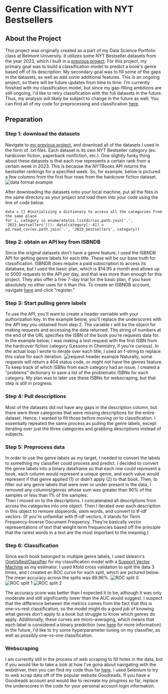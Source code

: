 # Genre Classification with NYT Bestsellers 
## About the Project 
This project was originally created as a part of my Data Science Portfolio class at Belmont University. It utilizes some NYT Bestseller datasets from the year 2023, which I built in a [previous project](https://github.com/katieaebi/Unifying-Data-in-Literary-Publishing/blob/main/README.md). For this project, my primary goal was to build a classification model to predict a book's genre based off of its description. My secondary goal was to fill some of the gaps in the datasets, as well as add some additional features. This is an ongoing project, so there will be future updates from time to time. I'm currently finished with my classification model, but since my gap-filling ambitions are still ongoing, I'd like to retry classification with the full datasets in the future. Thus, my analysis will likely be subject to change in the future as well. You can find all of my code for preprocessing and classification [here](genre_classification.ipynb).
## Preparation
### Step 1: download the datasets 
Navigate to [my previous project](https://github.com/katieaebi/Unifying-Data-in-Literary-Publishing/blob/main/README.md), and download all of the datasets I used in the form of .txt files. Each dataset is its own NYT Bestseller category (ex: hardcover fiction, paperback nonfiction, etc.). One slightly funky thing about these datasets is that each row represents a certain rank from a certain week in 2023. This is because the NYTBooks API returns the bestseller rankings for a specified week. So, for example, below is pictured a few columns from the first four rows from the hardcover fiction dataset. 
![data format example](sample_of_dataset.png)

After downloading the datasets onto your local machine, put all the files in the same directory as your project and load them into your code using the line of code below.
```
data = {} #initializing a dictionary to access all the categories from the same place  
for i, category in enumerate(os.listdir(os.path.join('.', '2023_bestsellers'))): data[category[:-4]] = pd.read_csv(os.path.join('.', '2023_bestsellers', category))
```
### Step 2: obtain an API key from ISBNDB
Since the original datasets don't have a genre feature, I used the ISBNDB API for getting genre labels for each title. These will be our base truth for classification. ISBNDB does require a paid subscription to access its database, but I used the basic plan, which is $14.95 a month and allows up to 5000 requests to the API per day, and that was more than enough for this project. They also offer a free 7-day trial for the basic plan, if you have absolutely no other uses for it than this. To create an ISBNDB account, navigate [here](https://isbndb.com) and click "register."

### Step 3: Start pulling genre labels
To use the API, you'll want to create a header varriable with your authorization key. In the example below, you'll replace the underscores with the API key you obtained from step 2. The variable r will be the object for making requests and accessing the data returned. The string of numbers at the end of the URL specifies the ISBN of the book you're requests data for. In the example below, I was making a test request with the first ISBN from the hardcover fiction category (Lessons in Chemistry, if you're curious). In the actual loop I wrote to iterate over each title, I used an f-string to replace this value for each iteration.
![request header example](request_header_objects.png)
Naturally, some requests will return a 404 status code, or might not have the genres feature. To keep track of which ISBNs from each category had an issue, I created a "problems" dictionary to save a list of the problematic ISBNs for each category. My plan was to later use these ISBNs for webscraping, but that step is still in progress. 

### Step 4: Pull descriptions 
Most of the datasets did not have any gaps in the description column, but there were three categories that were missing descriptions for the entire dataset. Hence, I wanted to fill those before moving on to classification. I essentially repeated the same process as pulling the genre labels, except iterating over just the three categories and grabbing descriptions instead of subjects. 

### Step 5: Preprocess data
In order to use the genre labels as my target, I needed to convert the labels to something my classifier could process and predict. I decided to convert the genre labels into a binary dataframe so that each row could represent a book, each column would represent a unique genre, and each value would represent if that genre applied (1) or didn't apply (2) to that book. Then, to filter out any genre labels that were over or under present in the data, I removed any columns/genres whose sum was greater than 90% of the samples or less than 1% of the samples.  
Then I moved on to the descriptions. I concatenated all descriptions from across the categories into one object. Then I iterated over each description in this object to remove stopwords, stem words, and convert to tf-idf vectors. (If you're unfamiliar with tf-idf vectors, it stands for Term Frequency-Inverse Document Frequency. They're basically vector representations of text that weight term frequencies based off the principle that the rarest words in a text are the most important to the meaning.) 

### Step 6: Classification 
Since each book belonged to multiple genre labels, I used sklearn's [OneVsRestClassifier](https://scikit-learn.org/stable/modules/generated/sklearn.multiclass.OneVsRestClassifier.html) for my classification model with a [Support Vector Machine](https://scikit-learn.org/stable/modules/svm.html) as my estimator. I used Kfold cross validation to split the data 3 times, and I created an ROC curve for each split, which are pictured below. The mean accuracy across the splits was 69.96%. 
![ROC split 0](ROC_split_0.png) 
![ROC split 1](ROC_split_1.png)
![ROC split 2](ROC_split_2.png)

The accuracy score was better than I expected it to be, although it was only moderate and still significantly lower than the AUC would suggest. I suspect that the difference between the metrics comes from the fact that this is one-vs-rest classification, so the model might do a good job of knowing what genres don't apply to a book but struggle to know which genres do apply. Additionally, these curves are micro-averaging, which means that each label is considered a binary prediction (see [here](https://scikit-learn.org/0.15/auto_examples/plot_roc.html#:~:text=In%20order%20to%20extend%20ROC,prediction%20(micro%2Daveraging)) for more information). In the future, I'd like to try some hyperparameter tuning on my classifier, as well as possibly one-vs-one classification. 

### Webscraping 
I am currently still in the process of web scraping to fill holes in the data, but if you would like to take a look at how I've gona about navigating with the webdriver, then you can find my code thus far [here](web_scraping.ipynb). 
I used Selenium to try to web scrap data off of the popular website Goodreads. If you have a Goodreads account and would like to recreate my progress so far, replace the underscores in the code for your personal account login information. 
